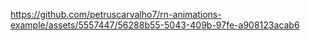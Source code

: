 

https://github.com/petruscarvalho7/rn-animations-example/assets/5557447/56288b55-5043-409b-97fe-a908123acab6

